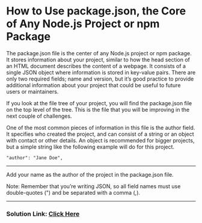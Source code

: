# How to Use package.json, the Core of Any Node.js Project or npm Package

The package.json file is the center of any Node.js project or npm package. It stores information about your project, similar to how the head section of an HTML document describes the content of a webpage. It consists of a single JSON object where information is stored in key-value pairs. There are only two required fields; name and version, but it’s good practice to provide additional information about your project that could be useful to future users or maintainers.

If you look at the file tree of your project, you will find the package.json file on the top level of the tree. This is the file that you will be improving in the next couple of challenges.

One of the most common pieces of information in this file is the author field. It specifies who created the project, and can consist of a string or an object with contact or other details. An object is recommended for bigger projects, but a simple string like the following example will do for this project.

`"author": "Jane Doe",`

---

Add your name as the author of the project in the package.json file.

Note: Remember that you’re writing JSON, so all field names must use double-quotes (") and be separated with a comma (,).

---

### Solution Link: [Click Here](https://boilerplate-npm.certified2003.repl.co)
